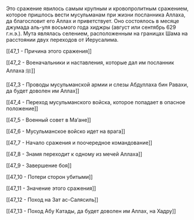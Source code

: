 Это сражение явилось самым крупным и кровопролитным сражением, которое пришлось вести мусульманам при жизни посланника Аллаха, да благословит его Аллах и приветствует. Оно состоялось в месяце джумада аль-уля восьмого года хиджры (август или сентябрь 629 г.н.э.). Мута являлась селением, расположенным на границах Шама на расстоянии двух переходов от Иерусалима.

[[47_1 - Причина этого сражения]]

[[47_2 - Военачальники и наставления, которые дал им посланник Аллаха ﷺ]]

[[47_3 - Проводы мусульманской армии и слезы Абдуллаха бин Равахи, да будет доволен им Аллах]]

[[47_4 - Переход мусульманского войска, которое попадает в опасное положение]]

[[47_5 - Военный совет в Ма‘ане]]

[[47_6 - Мусульманское войско идет на врага]]

[[47_7 - Начало сражения и поочередное командование]]

[[47_8 - Знамя переходит к одному из мечей Аллаха]]

[[47_9 - Завершение боя]]

[[47_10 - Потери сторон убитыми]]

[[47_11 - Значение этого сражения]]

[[47_12 - Поход на Зат ас-Салясиль]]

[[47_13 - Поход Абу Катады, да будет доволен им Аллах, на Хадру]]

